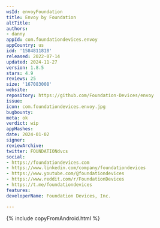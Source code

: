 ```yaml
---
wsId: envoyFoundation
title: Envoy by Foundation
altTitle: 
authors:
- danny
appId: com.foundationdevices.envoy
appCountry: us
idd: '1584811818'
released: 2022-07-14
updated: 2024-11-27
version: 1.8.5
stars: 4.9
reviews: 25
size: '167083008'
website: 
repository: https://github.com/Foundation-Devices/envoy
issue: 
icon: com.foundationdevices.envoy.jpg
bugbounty: 
meta: ok
verdict: wip
appHashes: 
date: 2024-01-02
signer: 
reviewArchive: 
twitter: FOUNDATIONdvcs
social:
- https://foundationdevices.com
- https://www.linkedin.com/company/foundationdevices
- https://www.youtube.com/@foundationdevices
- https://www.reddit.com/r/FoundationDevices
- https://t.me/foundationdevices
features: 
developerName: Foundation Devices, Inc.

---
```


{% include copyFromAndroid.html %}